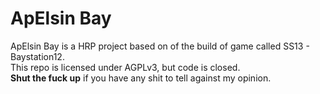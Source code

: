 <h1>ApElsin Bay</h1>
<p>ApElsin Bay is a HRP project based on of the build of game called SS13 - Baystation12.<br>
This repo is licensed under AGPLv3, but code is closed.<br>
<strong>Shut the fuck up</strong> if you have any shit to tell against my opinion.</p>
